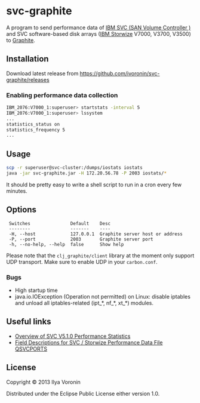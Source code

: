 # svc-graphite
A program to send performance data of [IBM SVC (SAN Volume Controller )](http://en.wikipedia.org/wiki/IBM_SAN_Volume_Controller) and SVC software-based disk arrays ([IBM Storwize](http://en.wikipedia.org/wiki/IBM_Storwize_family) V7000, V3700, V3500) to [Graphite](http://graphite.readthedocs.org/en/latest/).

## Installation
Download latest release from https://github.com/ivoronin/svc-graphite/releases
### Enabling performance data collection

```sh
IBM_2076:V7000_1:superuser> startstats -interval 5
IBM_2076:V7000_1:superuser> lssystem
...
statistics_status on
statistics_frequency 5
...
```

## Usage
```sh
scp -r superuser@svc-cluster:/dumps/iostats iostats
java -jar svc-graphite.jar -H 172.20.56.78 -P 2003 iostats/*
```

It should be pretty easy to write a shell script to run in a cron every few minutes.

## Options
```
 Switches               Default    Desc                            
 --------               -------    ----                            
 -H, --host             127.0.0.1  Graphite server host or address 
 -P, --port             2003       Graphite server port            
 -h, --no-help, --help  false      Show help           
```

Please note that the `clj_graphite/client` library at the moment only support UDP transport. Make sure to enable UDP in your `carbon.conf`.

### Bugs
- High startup time
- java.io.IOException (Operation not permitted) on Linux: disable iptables and unload all iptables-related (ipt\_\*, nf\_\*, xt\_\*) modules.

## Useful links
- [Overview of SVC V5.1.0 Performance Statistics](http://www-01.ibm.com/support/docview.wss?uid=ssg1S1003597)
- [Field Descriptions for SVC / Storwize Performance Data File QSVCPORTS](http://www-01.ibm.com/support/docview.wss?uid=nas8N1020228)

## License

Copyright © 2013 Ilya Voronin

Distributed under the Eclipse Public License either version 1.0.
